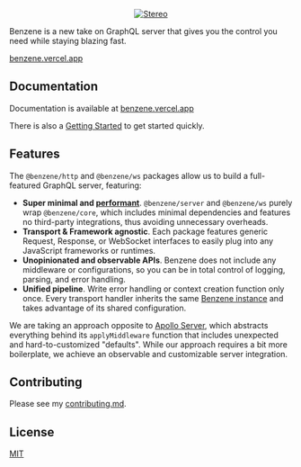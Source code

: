 <p align="center">
  <a href="https://withstereo.com">
    <img alt="Stereo" src="https://benzene.vercel.app/og.png">
  </a>
</p>

Benzene is a new take on GraphQL server that gives you the control you need while staying blazing fast.

[benzene.vercel.app](https://benzene.vercel.app/)

## Documentation

Documentation is available at [benzene.vercel.app](https://benzene.vercel.app)

There is also a [Getting Started](https://benzene.vercel.app/getting-started) to get started quickly.

## Features

The `@benzene/http` and `@benzene/ws` packages allow us to build a full-featured GraphQL server, featuring:

- **Super minimal and [performant](/benchmarks)**. `@benzene/server` and `@benzene/ws` purely wrap `@benzene/core`, which includes minimal dependencies and features no third-party integrations, thus avoiding unnecessary overheads.
- **Transport & Framework agnostic**. Each package features generic Request, Response, or WebSocket interfaces to easily plug into any JavaScript frameworks or runtimes.
- **Unopinionated and observable APIs**. Benzene does not include any middleware or configurations, so you can be in total control of logging, parsing, and error handling.
- **Unified pipeline**. Write error handling or context creation function only once. Every transport handler inherits the same [Benzene instance](/reference/benzene) and takes advantage of its shared configuration.

We are taking an approach opposite to [Apollo Server](https://github.com/apollographql/apollo-server), which abstracts everything behind its `applyMiddleware` function that includes unexpected and hard-to-customized "defaults".
While our approach requires a bit more boilerplate, we achieve an observable and customizable server integration.

## Contributing

Please see my [contributing.md](CONTRIBUTING.md).

## License

[MIT](LICENSE)